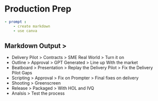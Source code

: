 # Production Prep

```yaml
- prompt : 
    - create markdown
    - use canva
```

## Markdown Output >

- Delivery Pilot > Contracts > SME Real World > Turn it on
- Outline > Approval > GPT Generated > Line up With the market
- Beatboard > Presentation > Replay the Delivery Pilot > Fix the Delivery Pilot Gaps
- Scripting > Approval > Fix on Prompter > Final fixes on delivery
- Shooting > Greenscreen 
- Release > Packaged > With HOL and IVQ
- Analsis > Test the process
